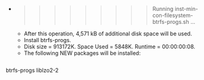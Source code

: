 * >>>>>>>>> Running inst-min-con-filesystem-btrfs-progs.sh ...
  * After this operation, 4,571 kB of additional disk space will be used.
  * Install btrfs-progs.
  * Disk size = 913172K. Space Used = 5848K. Runtime = 00:00:00:08.
  * The following NEW packages will be installed:
  ```bash
btrfs-progs liblzo2-2
  ```
